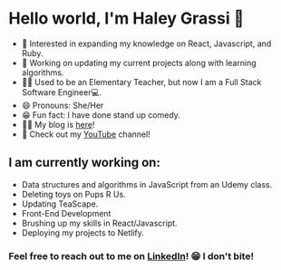 # Hello world, I'm Haley Grassi 👋


* 🧐 Interested in expanding my knowledge on React, Javascript, and Ruby. 
* 💼 Working on updating my current projects along with learning algorithms.
* 👩‍🏫 Used to be an Elementary Teacher, but now I am a Full Stack Software Engineer💻.
* 😄 Pronouns: She/Her
* 😁 Fun fact: I have done stand up comedy.
* ✍🏻 My blog is [here](https://medium.com/@haleymgrassi)!
* 🎥 Check out my [YouTube](https://www.youtube.com/channel/UC9jObIjQp5WJw_cJLYFWQzw) channel!

## I am currently working on:

* Data structures and algorithms in JavaScript from an Udemy class. 
* Deleting toys on Pups R Us.
* Updating TeaScape.
* Front-End Development
* Brushing up my skills in React/Javascript.
* Deploying my projects to Netlify.
 
 ### Feel free to reach out to me on [LinkedIn](https://www.linkedin.com/in/haley-grassi0716/)! 😁 I don't bite!
